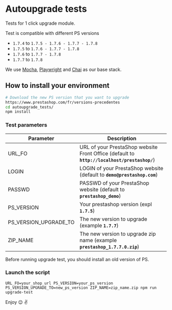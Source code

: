 # Autoupgrade tests
Tests for 1 click upgrade module.

Test is compatible with different PS versions
- `1.7.4` to `1.7.5 - 1.7.6 - 1.7.7 - 1.7.8`
- `1.7.5` to `1.7.6 - 1.7.7 - 1.7.8`
- `1.7.6` to  `1.7.7 - 1.7.8`
- `1.7.7` to `1.7.8`

We use [Mocha](https://mochajs.org/), [Playwright](https://github.com/microsoft/playwright) and 
[Chai](https://www.chaijs.com/) as our base stack.

## How to install your environment

```bash
# Download the new PS version that you want to upgrade
https://www.prestashop.com/fr/versions-precedentes
cd autoupgrade_tests/
npm install
```

### Test parameters
| Parameter             | Description      |
|-----------------------|----------------- |
| URL_FO                | URL of your PrestaShop website Front Office (default to **`http://localhost/prestashop/`**) |
| LOGIN                 | LOGIN of your PrestaShop website (default to **`demo@prestashop.com`**) |
| PASSWD                | PASSWD of your PrestaShop website (default to **`prestashop_demo`**) |
| PS_VERSION            | Your prestashop version (expl **`1.7.5`**) |
| PS_VERSION_UPGRADE_TO | The new version to upgrade (example **`1.7.7`**) |
| ZIP_NAME              | The new version to upgrade zip name (example **`prestashop_1.7.7.0.zip`**) |

Before running upgrade test, you should install an old version of PS.

### Launch the script

`URL_FO=your_shop_url PS_VERSION=your_ps_version PS_VERSION_UPGRADE_TO=new_ps_version ZIP_NAME=zip_name.zip npm run upgrade-test`

Enjoy :wink: :v: